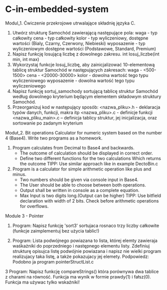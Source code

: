 # C-in-embedded-system

Modul_1. Ćwiczenie przekrojowe utrwalające składnię języka C.
1. Utwórz strukturę Samochód zawierającą następujące pola:
waga - typ całkowity
cena - typ całkowity
kolor - typ wyliczeniowy, dostępne wartości (Bialy, Czarny, Czerwony, Niebieski)
wyposazenie - typ wyliczeniowym dostępne wartości (Podstawowe, Standard, Premium)
2. Napisz funkcję losującą liczbę z dowolnego zakresu.
int losuj_liczbe(int min, int max)
3. Wykorzystaj funkcje losuj_liczbę, aby zainicjalizować 10-elementową tablicę struktur Samochód w następujących zakresach:
waga - <500-1500>
cena - <20000-30000>
kolor - dowolna wartość tego typu wyliczeniowego
wyposazenie - dowolna wartość tego typu wyliczeniowego
4. Napisz funkcję sortuj_samochody sortującą tablicę struktur Samochód według dowolnego kryterium będącym elementem składowym struktury Samochód.
5. Przeorganizuj kod w następujący sposób:
<nazwa_pliku>.h - deklaracja typów danych, funkcji, makra itp
<nazwa_pliku>.c - definicje funkcji
<nazwa_pliku_main>.c – definicja tablicy struktur, jej inicjalizacja, oraz sortowanie po zadanym kryterium 

Moduł_2. Bit operations
Calculator for numeric system based on the number 4 (Base4).
Write two programs as a homework. 
1. Program calculates from Decimal to Base4 and backwards.
    - The outcome of calculation should be displayed in correct order.
    - Define two different functions for the two calculations Which returns the outcome
    TIPP: Use similar approach like in example DectoBin.c
2. Program is a calculator for simple arithmetic operation like plus and minus. 
    - Two numbers should be given via console input in Base4.
    - The User should be able to choose between both operations.
    - Output shall be written  in console as a complete equation.
    - Max Input is two digits long.(Output can be higher)
    TIPP: Use bitfield declaration with width of 2 bits. 
          Check before arithmetic operations for overflows.

Module 3 - Pointer
1. Program: Napisz funkcję 'sort3' sortujaca rosnaco trzy liczby całkowite (funkcje zaimplementuj bez użycia tablic!)

2. Program: Lista podwójnego powiazana to lista, której elemty zawieraja waśkażniki do poprzedniego i następnego elementu listy. Zdefiniuj strukturę opisujca listę podwójnie powiazana i napisz nie wielki program realizujacy taka listę, a także pokazujacy jej elemety.
Podpowiedz: Podobno ja program pointerStructList.c

3 Program: Napisz funkcję compareStrings() która porównywa dwa tablice z charami na równość. Funkcja ma wynik w formie prawdy(1) i fałsz(0).
Funkcja ma używac tylko wskaźniki! 
